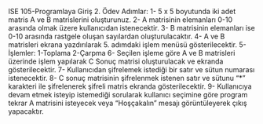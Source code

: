 ISE 105-Programlaya Giriş
2. Ödev
Adımlar:
1- 5 x 5 boyutunda iki adet matris A ve B matrislerini oluşturunuz.
2- A matrisinin elemanları 0-10 arasında olmak üzere kullanıcıdan istenecektir.
3- B matrisinin elemanları ise 0-10 arasında rastgele oluşan sayılardan oluşturulacaktır.
4- A ve B matrisleri ekrana yazdırılarak 5. adımdaki işlem menüsü gösterilecektir.
5- İşlemler: 1-Toplama 2-Çarpma
6- Seçilen işleme göre A ve B matrisleri üzerinde işlem yapılarak C Sonuç matrisi oluşturulacak
ve ekranda gösterilecektir.
7- Kullanıcıdan şifrelemek istediği bir satır ve sütun numarası istenecektir.
8- C sonuç matrisinin şifrelenmek istenen satır ve sütunu “*” karakteri ile şifrelenerek şifreli
matris ekranda gösterilecektir.
9- Kullanıcıya devam etmek isteyip istemediği sorularak kullanıcı seçimine göre program tekrar
A matrisini isteyecek veya “Hoşçakalın” mesajı görüntüleyerek çıkış yapacaktır.
 
